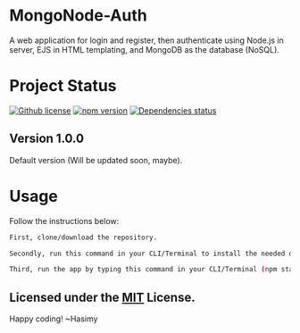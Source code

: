 # MongoNode-Auth

A web application for login and register, then authenticate using Node.js in server, EJS in HTML templating, and MongoDB as the database (NoSQL).

# Project Status

[![Github license](https://img.shields.io/badge/License-MIT-yellow.svg)](https://raw.githubusercontent.com/hasimy-as/MongoNode-Auth/master/LICENSE)
[![npm version](https://img.shields.io/npm/v/npm.svg)](https://www.npmjs.com/)
[![Dependencies status ](https://img.shields.io/hackage-deps/v/lens.svg)](https://github.com/hasimy-as/MongoNode-Auth)

## Version 1.0.0

Default version (Will be updated soon, maybe).

# Usage

Follow the instructions below:

```sh
First, clone/download the repository.

Secondly, run this command in your CLI/Terminal to install the needed dependencies (npm install --save).

Third, run the app by typing this command in your CLI/Terminal (npm start.)

```

## Licensed under the [MIT](https://raw.githubusercontent.com/hasimy-as/MongoNode-Auth/master/LICENSE) License.

Happy coding!
~Hasimy
